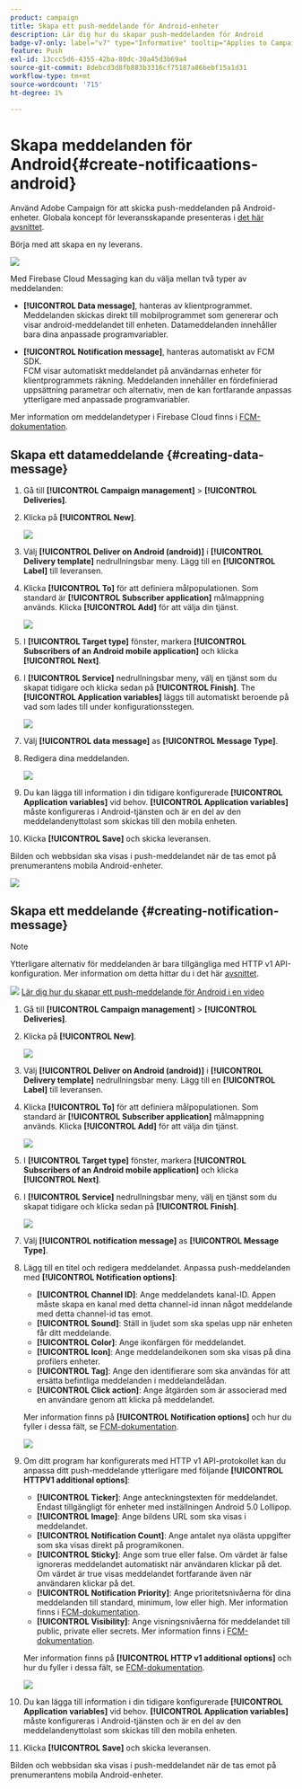 ```yaml
---
product: campaign
title: Skapa ett push-meddelande för Android-enheter
description: Lär dig hur du skapar push-meddelanden för Android
badge-v7-only: label="v7" type="Informative" tooltip="Applies to Campaign Classic v7 only"
feature: Push
exl-id: 13ccc5d6-4355-42ba-80dc-30a45d3b69a4
source-git-commit: 8debcd3d8fb883b3316cf75187a86bebf15a1d31
workflow-type: tm+mt
source-wordcount: '715'
ht-degree: 1%

---
```


# Skapa meddelanden för Android{#create-notificaations-android}



Använd Adobe Campaign för att skicka push-meddelanden på Android-enheter. Globala koncept för leveransskapande presenteras i [det här avsnittet](steps-about-delivery-creation-steps.md).

Börja med att skapa en ny leverans.

![](assets/nmac_delivery_1.png)

Med Firebase Cloud Messaging kan du välja mellan två typer av meddelanden:

* **[!UICONTROL Data message]**, hanteras av klientprogrammet.
   <br>Meddelanden skickas direkt till mobilprogrammet som genererar och visar android-meddelandet till enheten. Datameddelanden innehåller bara dina anpassade programvariabler.

* **[!UICONTROL Notification message]**, hanteras automatiskt av FCM SDK.
   <br> FCM visar automatiskt meddelandet på användarnas enheter för klientprogrammets räkning. Meddelanden innehåller en fördefinierad uppsättning parametrar och alternativ, men de kan fortfarande anpassas ytterligare med anpassade programvariabler.

Mer information om meddelandetyper i Firebase Cloud finns i [FCM-dokumentation](https://firebase.google.com/docs/cloud-messaging/concept-options#notifications_and_data_messages).

## Skapa ett datameddelande {#creating-data-message}

1. Gå till **[!UICONTROL Campaign management]** > **[!UICONTROL Deliveries]**.

1. Klicka på **[!UICONTROL New]**.

   ![](assets/nmac_android_3.png)

1. Välj **[!UICONTROL Deliver on Android (android)]** i **[!UICONTROL Delivery template]** nedrullningsbar meny. Lägg till en **[!UICONTROL Label]** till leveransen.

1. Klicka **[!UICONTROL To]** för att definiera målpopulationen. Som standard är **[!UICONTROL Subscriber application]** målmappning används. Klicka **[!UICONTROL Add]** för att välja din tjänst.

   ![](assets/nmac_android_7.png)

1. I **[!UICONTROL Target type]** fönster, markera **[!UICONTROL Subscribers of an Android mobile application]** och klicka **[!UICONTROL Next]**.

1. I **[!UICONTROL Service]** nedrullningsbar meny, välj en tjänst som du skapat tidigare och klicka sedan på **[!UICONTROL Finish]**.
The **[!UICONTROL Application variables]** läggs till automatiskt beroende på vad som lades till under konfigurationsstegen.

   ![](assets/nmac_android_6.png)

1. Välj **[!UICONTROL data message]** as **[!UICONTROL Message Type]**.

1. Redigera dina meddelanden.

   ![](assets/nmac_android_5.png)

1. Du kan lägga till information i din tidigare konfigurerade **[!UICONTROL Application variables]** vid behov. **[!UICONTROL Application variables]** måste konfigureras i Android-tjänsten och är en del av den meddelandenyttolast som skickas till den mobila enheten.

1. Klicka **[!UICONTROL Save]** och skicka leveransen.

Bilden och webbsidan ska visas i push-meddelandet när de tas emot på prenumerantens mobila Android-enheter.

![](assets/nmac_android_4.png)

## Skapa ett meddelande {#creating-notification-message}

>[!NOTE]
>
>Ytterligare alternativ för meddelanden är bara tillgängliga med HTTP v1 API-konfiguration. Mer information om detta hittar du i det här [avsnittet](configuring-the-mobile-application-android.md#android-service-httpv1).

![](assets/do-not-localize/how-to-video.png) [Lär dig hur du skapar ett push-meddelande för Android i en video](https://experienceleague.adobe.com/docs/campaign-classic-learn/getting-started-with-push-notifications-for-android/configuring-and-sending-push-notifications.html?lang=en#additional-resources)

1. Gå till **[!UICONTROL Campaign management]** > **[!UICONTROL Deliveries]**.

1. Klicka på **[!UICONTROL New]**.

   ![](assets/nmac_android_3.png)

1. Välj **[!UICONTROL Deliver on Android (android)]** i **[!UICONTROL Delivery template]** nedrullningsbar meny. Lägg till en **[!UICONTROL Label]** till leveransen.

1. Klicka **[!UICONTROL To]** för att definiera målpopulationen. Som standard är **[!UICONTROL Subscriber application]** målmappning används. Klicka **[!UICONTROL Add]** för att välja din tjänst.

   ![](assets/nmac_android_7.png)

1. I **[!UICONTROL Target type]** fönster, markera **[!UICONTROL Subscribers of an Android mobile application]** och klicka **[!UICONTROL Next]**.

1. I **[!UICONTROL Service]** nedrullningsbar meny, välj en tjänst som du skapat tidigare och klicka sedan på **[!UICONTROL Finish]**.

   ![](assets/nmac_android_6.png)

1. Välj **[!UICONTROL notification message]** as **[!UICONTROL Message Type]**.

1. Lägg till en titel och redigera meddelandet. Anpassa push-meddelanden med **[!UICONTROL Notification options]**:

   * **[!UICONTROL Channel ID]**: Ange meddelandets kanal-ID. Appen måste skapa en kanal med detta channel-id innan något meddelande med detta channel-id tas emot.
   * **[!UICONTROL Sound]**: Ställ in ljudet som ska spelas upp när enheten får ditt meddelande.
   * **[!UICONTROL Color]**: Ange ikonfärgen för meddelandet.
   * **[!UICONTROL Icon]**: Ange meddelandeikonen som ska visas på dina profilers enheter.
   * **[!UICONTROL Tag]**: Ange den identifierare som ska användas för att ersätta befintliga meddelanden i meddelandelådan.
   * **[!UICONTROL Click action]**: Ange åtgärden som är associerad med en användare genom att klicka på meddelandet.

   Mer information finns på **[!UICONTROL Notification options]** och hur du fyller i dessa fält, se [FCM-dokumentation](https://firebase.google.com/docs/reference/fcm/rest/v1/projects.messages#androidnotification).

   ![](assets/nmac_android_8.png)

1. Om ditt program har konfigurerats med HTTP v1 API-protokollet kan du anpassa ditt push-meddelande ytterligare med följande **[!UICONTROL HTTPV1 additional options]**:

   * **[!UICONTROL Ticker]**: Ange anteckningstexten för meddelandet. Endast tillgängligt för enheter med inställningen Android 5.0 Lollipop.
   * **[!UICONTROL Image]**: Ange bildens URL som ska visas i meddelandet.
   * **[!UICONTROL Notification Count]**: Ange antalet nya olästa uppgifter som ska visas direkt på programikonen.
   * **[!UICONTROL Sticky]**: Ange som true eller false. Om värdet är false ignoreras meddelandet automatiskt när användaren klickar på det. Om värdet är true visas meddelandet fortfarande även när användaren klickar på det.
   * **[!UICONTROL Notification Priority]**: Ange prioritetsnivåerna för dina meddelanden till standard, minimum, low eller high. Mer information finns i [FCM-dokumentation](https://firebase.google.com/docs/reference/fcm/rest/v1/projects.messages#NotificationPriority).
   * **[!UICONTROL Visibility]**: Ange visningsnivåerna för meddelandet till public, private eller secrets. Mer information finns i [FCM-dokumentation](https://firebase.google.com/docs/reference/fcm/rest/v1/projects.messages#visibility).

   Mer information finns på **[!UICONTROL HTTP v1 additional options]** och hur du fyller i dessa fält, se [FCM-dokumentation](https://firebase.google.com/docs/reference/fcm/rest/v1/projects.messages#androidnotification).

   ![](assets/nmac_android_9.png)

1. Du kan lägga till information i din tidigare konfigurerade **[!UICONTROL Application variables]** vid behov. **[!UICONTROL Application variables]** måste konfigureras i Android-tjänsten och är en del av den meddelandenyttolast som skickas till den mobila enheten.

1. Klicka **[!UICONTROL Save]** och skicka leveransen.

Bilden och webbsidan ska visas i push-meddelandet när de tas emot på prenumerantens mobila Android-enheter.
